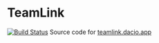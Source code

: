 # TeamLink
[![Build Status](https://travis-ci.com/DacioRomero/TeamLink.svg?branch=master)](https://travis-ci.com/DacioRomero/TeamLink)
Source code for [teamlink.dacio.app](https://teamlink.dacio.app)
